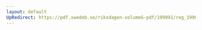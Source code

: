 ```yaml
---
layout: default
UpRedirect: https://pdf.swedeb.se/riksdagen-volumeG-pdf/199091/reg_199091_AU/reg_199091_AU_0011.pdf
---
```

